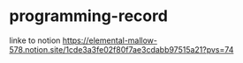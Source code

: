 # programming-record
linke to notion
https://elemental-mallow-578.notion.site/1cde3a3fe02f80f7ae3cdabb97515a21?pvs=74
